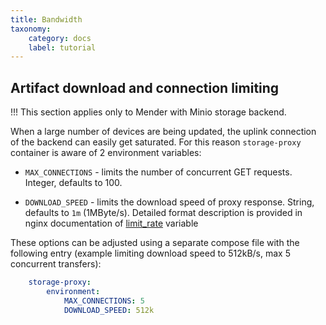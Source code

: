 ```yaml
---
title: Bandwidth
taxonomy:
    category: docs
    label: tutorial
---
```


## Artifact download and connection limiting

!!! This section applies only to Mender with Minio storage backend.

When a large number of devices are being updated, the uplink connection of the
backend can easily get saturated. For this reason `storage-proxy` container is
aware of 2 environment variables:

* `MAX_CONNECTIONS` - limits the number of concurrent GET requests. Integer,
  defaults to 100.

* `DOWNLOAD_SPEED` - limits the download speed of proxy response. String,
  defaults to `1m` (1MByte/s). Detailed format description is provided in nginx
  documentation
  of
  [limit_rate](https://nginx.org/en/docs/http/ngx_http_core_module.html#limit_rate?target=_blank) variable

These options can be adjusted using a separate compose file with the following
entry (example limiting download speed to 512kB/s, max 5 concurrent transfers):

```yaml
    storage-proxy:
        environment:
            MAX_CONNECTIONS: 5
            DOWNLOAD_SPEED: 512k
```

